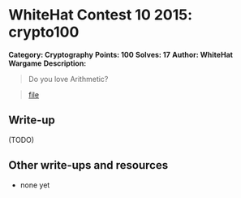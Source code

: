 # WhiteHat Contest 10 2015: crypto100

**Category: Cryptography**
**Points: 100**
**Solves: 17**
**Author: WhiteHat Wargame**
**Description:**

> Do you love Arithmetic?

> [file](crypto100_c3747ddbe535de5601206babb456191b)


## Write-up

(TODO)

## Other write-ups and resources

* none yet
